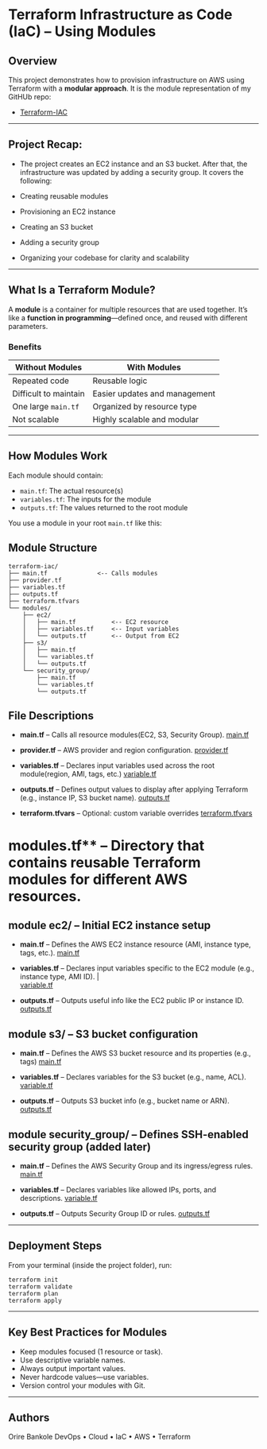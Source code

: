 # Terraform Infrastructure as Code (IaC) – Using Modules

## Overview

This project demonstrates how to provision infrastructure on AWS using Terraform with a **modular approach**. It is the module representation of my GitHUb repo: 

- [Terraform-IAC](https://github.com/OrireB/Terraform-IAC)

---

## Project Recap:
  
- The project creates an EC2 instance and an S3 bucket. After that, the infrastructure was updated by adding a security group. It covers the following:

- Creating reusable modules
- Provisioning an EC2 instance
- Creating an S3 bucket
- Adding a security group
- Organizing your codebase for clarity and scalability

---

## What Is a Terraform Module?

A **module** is a container for multiple resources that are used together. It’s like a **function in programming**—defined once, and reused with different parameters.

### Benefits

| Without Modules         | With Modules                    |
|------------------------|---------------------------------|
| Repeated code          | Reusable logic                  |
| Difficult to maintain  | Easier updates and management   |
| One large `main.tf`    | Organized by resource type      |
| Not scalable           | Highly scalable and modular     |

---

## How Modules Work

Each module should contain:

- `main.tf`: The actual resource(s)
- `variables.tf`: The inputs for the module
- `outputs.tf`: The values returned to the root module

You use a module in your root `main.tf` like this:

## Module Structure

```
terraform-iac/
├── main.tf              <-- Calls modules
├── provider.tf
├── variables.tf
├── outputs.tf
├── terraform.tfvars
└── modules/
    ├── ec2/
    │   ├── main.tf          <-- EC2 resource
    │   ├── variables.tf     <-- Input variables
    │   └── outputs.tf       <-- Output from EC2
    ├── s3/
    │   ├── main.tf
    │   └── variables.tf
    │   └── outputs.tf
    └── security_group/
        ├── main.tf
        └── variables.tf
        └── outputs.tf
```

## File Descriptions

- **main.tf** – Calls all resource modules(EC2, S3, Security Group).
[main.tf](https://github.com/OrireB/Terraform-IaC-Using-Modules/commit/749583d6d2027ac825dde0c4e3dd7f96694e6987#diff-dc46acf24afd63ef8c556b77c126ccc6e578bc87e3aa09a931f33d9bf2532fbb)

- **provider.tf** – AWS provider and region configuration.
[provider.tf](https://github.com/OrireB/Terraform-IaC-Using-Modules/commit/749583d6d2027ac825dde0c4e3dd7f96694e6987#diff-b1ce465309ea8053579092908d4a1eda1a02f48a6287db574dd2a2104935dd2f)

- **variables.tf** – Declares input variables used across the root module(region, AMI, tags, etc.)
[variable.tf](https://github.com/OrireB/Terraform-IaC-Using-Modules/commit/749583d6d2027ac825dde0c4e3dd7f96694e6987#diff-ea319dda5a35ac9ff7b01d3483e0ca0cf231d35d8d94a789bab86328aba7cb15)

- **outputs.tf** – Defines output values to display after applying Terraform (e.g., instance IP, S3 bucket name).
[outputs.tf](https://github.com/OrireB/Terraform-IaC-Using-Modules/commit/749583d6d2027ac825dde0c4e3dd7f96694e6987#diff-de6c47c2496bd028a84d55ab12d8a4f90174ebfb6544b8b5c7b07a7ee4f27ec7)

- **terraform.tfvars** – Optional: custom variable overrides
[terraform.tfvars](https://github.com/OrireB/Terraform-IaC-Using-Modules/commit/749583d6d2027ac825dde0c4e3dd7f96694e6987#diff-ea319dda5a35ac9ff7b01d3483e0ca0cf231d35d8d94a789bab86328aba7cb15)

# modules.tf** – Directory that contains reusable Terraform modules for different AWS resources.  

## module ec2/ – Initial EC2 instance setup

- **main.tf** –  Defines the AWS EC2 instance resource (AMI, instance type, tags, etc.).
[main.tf](https://github.com/OrireB/Terraform-IaC-Using-Modules/commit/da6f57d18a139b00749aff726d7c1e8562b22514#diff-677655844bc7745b8c9085215751afe5a73658cd5a3e99ca03948bd80a77468f)

- **variables.tf** – Declares input variables specific to the EC2 module (e.g., instance type, AMI ID). |                     
[variable.tf](https://github.com/OrireB/Terraform-IaC-Using-Modules/commit/da6f57d18a139b00749aff726d7c1e8562b22514#diff-47f507c6ba203fe7152b5aed12d42a73ddb3cceb81c587ea15130b7dc8658589)

- **outputs.tf** – Outputs useful info like the EC2 public IP or instance ID. 
[outputs.tf](https://github.com/OrireB/Terraform-IaC-Using-Modules/commit/da6f57d18a139b00749aff726d7c1e8562b22514#diff-66d53ea53ed631a1d2b1600f8939115ea3b63a8c9de7bf28d35ce91f8ac1d709)

## module s3/ – S3 bucket configuration

- **main.tf** – Defines the AWS S3 bucket resource and its properties (e.g., tags)
[main.tf](https://github.com/OrireB/Terraform-IaC-Using-Modules/commit/da6f57d18a139b00749aff726d7c1e8562b22514#diff-0e0c5c95a690c3684d6d9e740ed24a0ade3f5d576e8fc17b59e72509b44f66bb)

- **variables.tf** – Declares variables for the S3 bucket (e.g., name, ACL).
[variable.tf](https://github.com/OrireB/Terraform-IaC-Using-Modules/commit/da6f57d18a139b00749aff726d7c1e8562b22514#diff-94d43ec3a53e85063024be72fa70e5e71331dda9acd71a3054fd4af700008da2)

- **outputs.tf** – Outputs S3 bucket info (e.g., bucket name or ARN).
[outputs.tf](https://github.com/OrireB/Terraform-IaC-Using-Modules/commit/da6f57d18a139b00749aff726d7c1e8562b22514#diff-37bc3f43d25a0e195eae84609a0d8765aa43c15a0cf8c06d723bf8b800c02fd0)

## module security_group/ – Defines SSH-enabled security group (added later)

- **main.tf** – Defines the AWS Security Group and its ingress/egress rules.
[main.tf](https://github.com/OrireB/Terraform-IaC-Using-Modules/commit/da6f57d18a139b00749aff726d7c1e8562b22514#diff-c9008af32302dd0e5c8c77d86c1eca096a3fa829f8d35da6fb98f56150771544)

- **variables.tf** – Declares variables like allowed IPs, ports, and descriptions.
[variable.tf](https://github.com/OrireB/Terraform-IaC-Using-Modules/commit/da6f57d18a139b00749aff726d7c1e8562b22514#diff-1fd6d8f1b0cd8a626e5b55304ac93593ff20e25b4a860f98a0b68ecf7933376e)

- **outputs.tf** – Outputs Security Group ID or rules.
[outputs.tf](https://github.com/OrireB/Terraform-IaC-Using-Modules/commit/da6f57d18a139b00749aff726d7c1e8562b22514#diff-694494123bad26023d93b01002b29a2bea85e2b6b2282191aa1c7f1939c966b2)

---

## Deployment Steps

From your terminal (inside the project folder), run:
```
terraform init
terraform validate
terraform plan
terraform apply
```

---

## Key Best Practices for Modules
- Keep modules focused (1 resource or task).
- Use descriptive variable names.
- Always output important values.
- Never hardcode values—use variables.
- Version control your modules with Git.
  
---

## Authors
Orire Bankole
DevOps • Cloud • IaC • AWS • Terraform
